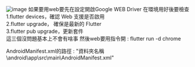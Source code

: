 ![image](https://github.com/user-attachments/assets/16240b3b-92bd-4df4-8c55-d86da9eced42)
如果要用web要先在設定開啟Google WEB Driver
在環境用好後要檢查  
1.flutter devices，確認 Web 支援是否啟用  
2.flutter upgrade， 確保是最新的 Flutter  
3.flutter pub upgrade，更新套件  
這三個沒問題基本上不會有啥事
然後web要用指令開 : flutter run -d chrome

AndroidManifest.xml的路徑 : "資料夾名稱\android\app\src\main\AndroidManifest.xml"
